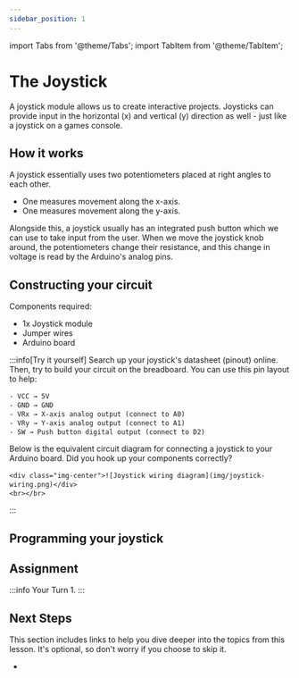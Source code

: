 ```yaml
---
sidebar_position: 1
---
```


import Tabs from '@theme/Tabs';
import TabItem from '@theme/TabItem';

# The Joystick

A joystick module allows us to create interactive projects. Joysticks can provide input in the horizontal (x) and vertical (y) direction as well - just like a joystick on a games console. 

## How it works

A joystick essentially uses two potentiometers placed at right angles to each other.
- One measures movement along the x-axis.
- One measures movement along the y-axis.

Alongside this, a joystick usually has an integrated push button which we can use to take input from the user. When we move the joystick knob around, the potentiometers change their resistance, and this change in voltage is read by the Arduino's analog pins. 

## Constructing your circuit

Components required:
- 1x Joystick module
- Jumper wires
- Arduino board

:::info[Try it yourself]
<Tabs>
  <TabItem value="problem" label="Problem">
    Search up your joystick's datasheet (pinout) online. Then, try to build your circuit on the breadboard. You can use this pin layout to help:

    - VCC → 5V
    - GND → GND
    - VRx → X-axis analog output (connect to A0)
    - VRy → Y-axis analog output (connect to A1)
    - SW → Push button digital output (connect to D2) 
  </TabItem>
  <TabItem value="solution" label="Solution">
    Below is the equivalent circuit diagram for connecting a joystick to your Arduino board. Did you hook up your components correctly?

    <div class="img-center">![Joystick wiring diagram](img/joystick-wiring.png)</div>
    <br></br>
  </TabItem>
</Tabs>
:::

## Programming your joystick



## Assignment 

:::info Your Turn
1. 
:::

## Next Steps

This section includes links to help you dive deeper into the topics from this lesson. It's optional, so don't worry if you choose to skip it.

- 